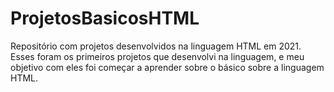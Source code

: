 # ProjetosBasicosHTML
Repositório com projetos desenvolvidos na linguagem HTML em 2021. Esses foram os primeiros projetos que desenvolvi na linguagem, e meu objetivo com eles foi começar a aprender sobre o básico sobre a linguagem HTML.
